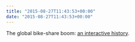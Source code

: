 ```yaml
---
title: "2015-08-27T11:43:53+00:00"
date: "2015-08-27T11:43:53+00:00"
---
```


The global bike-share boom: [an interactive history](http://www.citylab.com/city-makers-connections/bike-share/).
